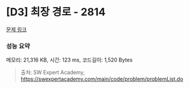 # [D3] 최장 경로 - 2814 

[문제 링크](https://swexpertacademy.com/main/code/problem/problemDetail.do?contestProbId=AV7GOPPaAeMDFAXB) 

### 성능 요약

메모리: 21,316 KB, 시간: 123 ms, 코드길이: 1,520 Bytes



> 출처: SW Expert Academy, https://swexpertacademy.com/main/code/problem/problemList.do